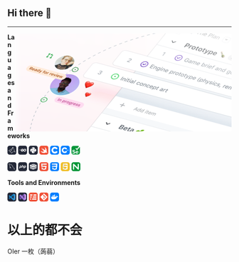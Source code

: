 ## Hi there 👋


---

<img align="right" src="https://raw.githubusercontent.com/YUDONGLING/YUDONGLING/master/Icon/BackGround.png" height="220px" title="Do what you like, and do it best!"> 

**Languages and Frameworks**

<code><img height="20" src="https://raw.githubusercontent.com/YUDONGLING/YUDONGLING/master/Icon/MatLab.svg" alt="MatLab" title="MatLab"></code>
<code><img height="20" src="https://raw.githubusercontent.com/YUDONGLING/YUDONGLING/master/Icon/GoLang.svg" alt="Golang" title="Golang"></code>
<code><img height="20" src="https://raw.githubusercontent.com/YUDONGLING/YUDONGLING/master/Icon/Python.svg" alt="Python" title="Python"></code>
<code><img height="20" src="https://raw.githubusercontent.com/YUDONGLING/YUDONGLING/master/Icon/Swift.svg" alt="Swift" title="Swift"></code>
<code><img height="20" src="https://raw.githubusercontent.com/YUDONGLING/YUDONGLING/master/Icon/C.svg" alt="C" title="C"></code>
<code><img height="20" src="https://raw.githubusercontent.com/YUDONGLING/YUDONGLING/master/Icon/CPP.svg" alt="C++" title="C++"></code>
<code><img height="20" src="https://raw.githubusercontent.com/YUDONGLING/YUDONGLING/master/Icon/Selenium.svg" alt="Selenium" title="Selenium"></code>

<code><img height="20" src="https://raw.githubusercontent.com/YUDONGLING/YUDONGLING/master/Icon/MySQL.svg" alt="MySQL" title="MySQL"></code>
<code><img height="20" src="https://raw.githubusercontent.com/YUDONGLING/YUDONGLING/master/Icon/PHP.svg" alt="PHP" title="PHP"></code>
<code><img height="20" src="https://raw.githubusercontent.com/YUDONGLING/YUDONGLING/master/Icon/Redis.svg" alt="Redis" title="Redis"></code>
<code><img height="20" src="https://raw.githubusercontent.com/YUDONGLING/YUDONGLING/master/Icon/HTML.svg" alt="HTML5" title="HTML5"></code>
<code><img height="20" src="https://raw.githubusercontent.com/YUDONGLING/YUDONGLING/master/Icon/CSS.svg" alt="CSS3" title="CSS3"></code>
<code><img height="20" src="https://raw.githubusercontent.com/YUDONGLING/YUDONGLING/master/Icon/JS.svg" alt="JavaScript" title="JavaScript"></code>
<code><img height="20" src="https://raw.githubusercontent.com/YUDONGLING/YUDONGLING/master/Icon/Nginx.svg" alt="Nginx" title="Nginx"></code>

**Tools and Environments**

<code><img height="20" src="https://raw.githubusercontent.com/YUDONGLING/YUDONGLING/master/Icon/VSCode.svg" alt="VSCode" title="VSCode"></code>
<code><img height="20" src="https://raw.githubusercontent.com/YUDONGLING/YUDONGLING/master/Icon/VisualStudio.svg" alt="Visual Studio" title="Visual Studio"></code>
<code><img height="20" src="https://raw.githubusercontent.com/YUDONGLING/YUDONGLING/master/Icon/Serverless.svg" alt="Serverless" title="Serverless"></code>
<code><img height="20" src="https://raw.githubusercontent.com/YUDONGLING/YUDONGLING/master/Icon/Git.svg" alt="Git" title="Git"></code>
<code><img height="20" src="https://raw.githubusercontent.com/YUDONGLING/YUDONGLING/master/Icon/Docker.svg" alt="Docker" title="Docker"></code>

# 以上的都不会

OIer 一枚（蒟蒻）
